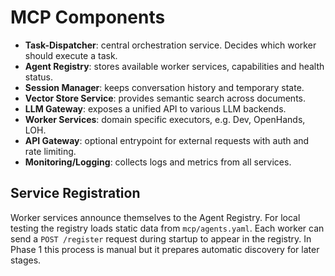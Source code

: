 # MCP Components

- **Task-Dispatcher**: central orchestration service. Decides which worker should execute a task.
- **Agent Registry**: stores available worker services, capabilities and health status.
- **Session Manager**: keeps conversation history and temporary state.
- **Vector Store Service**: provides semantic search across documents.
- **LLM Gateway**: exposes a unified API to various LLM backends.
- **Worker Services**: domain specific executors, e.g. Dev, OpenHands, LOH.
- **API Gateway**: optional entrypoint for external requests with auth and rate limiting.
- **Monitoring/Logging**: collects logs and metrics from all services.

## Service Registration

Worker services announce themselves to the Agent Registry. For local testing the registry loads static data from `mcp/agents.yaml`. Each worker can send a `POST /register` request during startup to appear in the registry. In Phase 1 this process is manual but it prepares automatic discovery for later stages.
